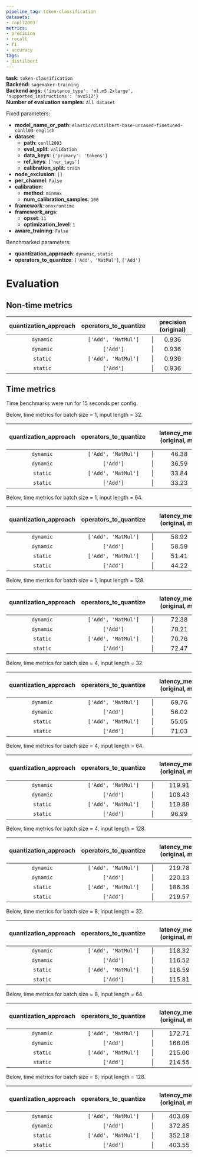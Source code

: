 ```yaml
---
pipeline_tag: token-classification
datasets:
- conll2003
metrics:
- precision
- recall
- f1
- accuracy
tags:
- distilbert
---
```


**task**: `token-classification`  
**Backend:** `sagemaker-training`  
**Backend args:** `{'instance_type': 'ml.m5.2xlarge', 'supported_instructions': 'avx512'}`  
**Number of evaluation samples:** `All dataset`  

Fixed parameters:
* **model_name_or_path**: `elastic/distilbert-base-uncased-finetuned-conll03-english`
* **dataset**:
    * **path**: `conll2003`
    * **eval_split**: `validation`
    * **data_keys**: `{'primary': 'tokens'}`
    * **ref_keys**: `['ner_tags']`
    * **calibration_split**: `train`
* **node_exclusion**: `[]`
* **per_channel**: `False`
* **calibration**:
    * **method**: `minmax`
    * **num_calibration_samples**: `100`
* **framework**: `onnxruntime`
* **framework_args**:
    * **opset**: `11`
    * **optimization_level**: `1`
* **aware_training**: `False`

Benchmarked parameters:
* **quantization_approach**: `dynamic`,  `static`
* **operators_to_quantize**: `['Add', 'MatMul']`,  `['Add']`

# Evaluation
## Non-time metrics
| quantization_approach | operators_to_quantize |     | precision (original) | precision (optimized) |     | recall (original) | recall (optimized) |     | f1 (original) | f1 (optimized) |     | accuracy (original) | accuracy (optimized) |
| :-------------------: | :-------------------: | :-: | :------------------: | :-------------------: | :-: | :---------------: | :----------------: | :-: | :-----------: | :------------: | :-: | :-----------------: | :------------------: |
|       `dynamic`       |  `['Add', 'MatMul']`  |  \|  |        0.936         |         0.935         |  \|  |       0.944       |       0.943        |  \|  |     0.940     |     0.939      |  \|  |        0.988        |        0.988         |
|       `dynamic`       |       `['Add']`       |  \|  |        0.936         |         0.936         |  \|  |       0.944       |       0.944        |  \|  |     0.940     |     0.940      |  \|  |        0.988        |        0.988         |
|       `static`        |  `['Add', 'MatMul']`  |  \|  |        0.936         |         0.063         |  \|  |       0.944       |       0.246        |  \|  |     0.940     |     0.100      |  \|  |        0.988        |        0.343         |
|       `static`        |       `['Add']`       |  \|  |        0.936         |         0.050         |  \|  |       0.944       |       0.160        |  \|  |     0.940     |     0.076      |  \|  |        0.988        |        0.311         |

## Time metrics
Time benchmarks were run for 15 seconds per config.


Below, time metrics for batch size = 1, input length = 32.

| quantization_approach | operators_to_quantize |     | latency_mean (original, ms) | latency_mean (optimized, ms) |     | throughput (original, /s) | throughput (optimized, /s) |
| :-------------------: | :-------------------: | :-: | :-------------------------: | :--------------------------: | :-: | :-----------------------: | :------------------------: |
|       `dynamic`       |  `['Add', 'MatMul']`  |  \|  |            46.38            |             9.96             |  \|  |           21.60           |           100.47           |
|       `dynamic`       |       `['Add']`       |  \|  |            36.59            |            13.98             |  \|  |           27.33           |           71.60            |
|       `static`        |  `['Add', 'MatMul']`  |  \|  |            33.84            |            14.46             |  \|  |           29.60           |           69.20            |
|       `static`        |       `['Add']`       |  \|  |            33.23            |            20.11             |  \|  |           30.13           |           49.73            |


Below, time metrics for batch size = 1, input length = 64.

| quantization_approach | operators_to_quantize |     | latency_mean (original, ms) | latency_mean (optimized, ms) |     | throughput (original, /s) | throughput (optimized, /s) |
| :-------------------: | :-------------------: | :-: | :-------------------------: | :--------------------------: | :-: | :-----------------------: | :------------------------: |
|       `dynamic`       |  `['Add', 'MatMul']`  |  \|  |            58.92            |            19.68             |  \|  |           17.00           |           50.87            |
|       `dynamic`       |       `['Add']`       |  \|  |            58.59            |            24.81             |  \|  |           17.13           |           40.33            |
|       `static`        |  `['Add', 'MatMul']`  |  \|  |            51.41            |            29.36             |  \|  |           19.47           |           34.07            |
|       `static`        |       `['Add']`       |  \|  |            44.22            |            38.56             |  \|  |           22.67           |           25.93            |


Below, time metrics for batch size = 1, input length = 128.

| quantization_approach | operators_to_quantize |     | latency_mean (original, ms) | latency_mean (optimized, ms) |     | throughput (original, /s) | throughput (optimized, /s) |
| :-------------------: | :-------------------: | :-: | :-------------------------: | :--------------------------: | :-: | :-----------------------: | :------------------------: |
|       `dynamic`       |  `['Add', 'MatMul']`  |  \|  |            72.38            |            36.47             |  \|  |           13.87           |           27.47            |
|       `dynamic`       |       `['Add']`       |  \|  |            70.21            |            46.30             |  \|  |           14.27           |           21.60            |
|       `static`        |  `['Add', 'MatMul']`  |  \|  |            70.76            |            48.24             |  \|  |           14.13           |           20.80            |
|       `static`        |       `['Add']`       |  \|  |            72.47            |            71.10             |  \|  |           13.80           |           14.07            |


Below, time metrics for batch size = 4, input length = 32.

| quantization_approach | operators_to_quantize |     | latency_mean (original, ms) | latency_mean (optimized, ms) |     | throughput (original, /s) | throughput (optimized, /s) |
| :-------------------: | :-------------------: | :-: | :-------------------------: | :--------------------------: | :-: | :-----------------------: | :------------------------: |
|       `dynamic`       |  `['Add', 'MatMul']`  |  \|  |            69.76            |            38.50             |  \|  |           14.40           |           26.00            |
|       `dynamic`       |       `['Add']`       |  \|  |            56.02            |            51.32             |  \|  |           17.87           |           19.53            |
|       `static`        |  `['Add', 'MatMul']`  |  \|  |            55.05            |            46.80             |  \|  |           18.20           |           21.40            |
|       `static`        |       `['Add']`       |  \|  |            71.03            |            56.82             |  \|  |           14.13           |           17.67            |


Below, time metrics for batch size = 4, input length = 64.

| quantization_approach | operators_to_quantize |     | latency_mean (original, ms) | latency_mean (optimized, ms) |     | throughput (original, /s) | throughput (optimized, /s) |
| :-------------------: | :-------------------: | :-: | :-------------------------: | :--------------------------: | :-: | :-----------------------: | :------------------------: |
|       `dynamic`       |  `['Add', 'MatMul']`  |  \|  |           119.91            |            61.51             |  \|  |           8.40            |           16.27            |
|       `dynamic`       |       `['Add']`       |  \|  |           108.43            |            105.65            |  \|  |           9.27            |            9.47            |
|       `static`        |  `['Add', 'MatMul']`  |  \|  |           119.89            |            86.76             |  \|  |           8.40            |           11.53            |
|       `static`        |       `['Add']`       |  \|  |            96.99            |            102.03            |  \|  |           10.33           |            9.87            |


Below, time metrics for batch size = 4, input length = 128.

| quantization_approach | operators_to_quantize |     | latency_mean (original, ms) | latency_mean (optimized, ms) |     | throughput (original, /s) | throughput (optimized, /s) |
| :-------------------: | :-------------------: | :-: | :-------------------------: | :--------------------------: | :-: | :-----------------------: | :------------------------: |
|       `dynamic`       |  `['Add', 'MatMul']`  |  \|  |           219.78            |            123.71            |  \|  |           4.60            |            8.13            |
|       `dynamic`       |       `['Add']`       |  \|  |           220.13            |            187.21            |  \|  |           4.60            |            5.40            |
|       `static`        |  `['Add', 'MatMul']`  |  \|  |           186.39            |            176.99            |  \|  |           5.40            |            5.67            |
|       `static`        |       `['Add']`       |  \|  |           219.57            |            203.71            |  \|  |           4.60            |            4.93            |


Below, time metrics for batch size = 8, input length = 32.

| quantization_approach | operators_to_quantize |     | latency_mean (original, ms) | latency_mean (optimized, ms) |     | throughput (original, /s) | throughput (optimized, /s) |
| :-------------------: | :-------------------: | :-: | :-------------------------: | :--------------------------: | :-: | :-----------------------: | :------------------------: |
|       `dynamic`       |  `['Add', 'MatMul']`  |  \|  |           118.32            |            59.22             |  \|  |           8.47            |           16.93            |
|       `dynamic`       |       `['Add']`       |  \|  |           116.52            |            80.17             |  \|  |           8.60            |           12.53            |
|       `static`        |  `['Add', 'MatMul']`  |  \|  |           116.59            |            83.55             |  \|  |           8.60            |           12.00            |
|       `static`        |       `['Add']`       |  \|  |           115.81            |            126.53            |  \|  |           8.67            |            7.93            |


Below, time metrics for batch size = 8, input length = 64.

| quantization_approach | operators_to_quantize |     | latency_mean (original, ms) | latency_mean (optimized, ms) |     | throughput (original, /s) | throughput (optimized, /s) |
| :-------------------: | :-------------------: | :-: | :-------------------------: | :--------------------------: | :-: | :-----------------------: | :------------------------: |
|       `dynamic`       |  `['Add', 'MatMul']`  |  \|  |           172.71            |            117.89            |  \|  |           5.80            |            8.53            |
|       `dynamic`       |       `['Add']`       |  \|  |           166.05            |            156.99            |  \|  |           6.07            |            6.40            |
|       `static`        |  `['Add', 'MatMul']`  |  \|  |           215.00            |            148.93            |  \|  |           4.67            |            6.73            |
|       `static`        |       `['Add']`       |  \|  |           214.55            |            200.16            |  \|  |           4.67            |            5.00            |


Below, time metrics for batch size = 8, input length = 128.

| quantization_approach | operators_to_quantize |     | latency_mean (original, ms) | latency_mean (optimized, ms) |     | throughput (original, /s) | throughput (optimized, /s) |
| :-------------------: | :-------------------: | :-: | :-------------------------: | :--------------------------: | :-: | :-----------------------: | :------------------------: |
|       `dynamic`       |  `['Add', 'MatMul']`  |  \|  |           403.69            |            307.36            |  \|  |           2.53            |            3.27            |
|       `dynamic`       |       `['Add']`       |  \|  |           372.85            |            317.53            |  \|  |           2.73            |            3.20            |
|       `static`        |  `['Add', 'MatMul']`  |  \|  |           352.18            |            320.85            |  \|  |           2.87            |            3.13            |
|       `static`        |       `['Add']`       |  \|  |           403.55            |            410.17            |  \|  |           2.53            |            2.47            |

